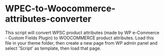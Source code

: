 # WPEC-to-Woocommerce-attributes-converter
This script will convert WPSC product attributes (made by WP e-Commerce - Custom Fields Plugin) to WOOCOMMERCE product attributes. Load this file in your theme folder, then create a new page from WP admin panel and select 'Script' as template, then load that page. 
